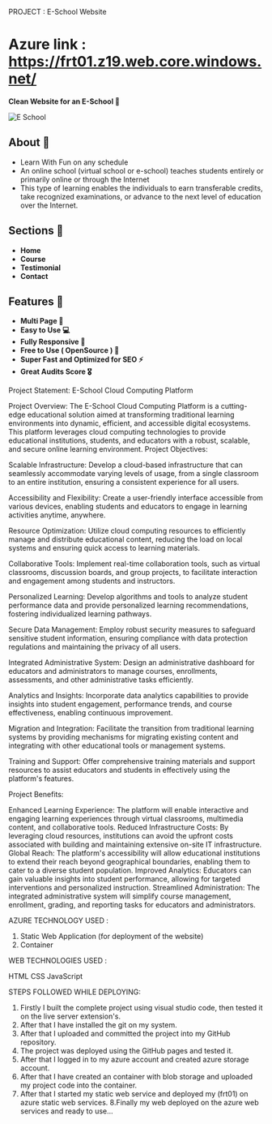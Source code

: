 PROJECT : E-School Website

# Azure link : https://frt01.z19.web.core.windows.net/


**Clean Website for an E-School 🚀**

![E School](https://user-images.githubusercontent.com/104723233/222155676-3b31903b-3942-4b11-8afb-8d52aec29a71.jpg)


## About 📄

- Learn With Fun on any schedule
- An online school (virtual school or e-school) teaches students entirely or primarily online or through the Internet
- This type of learning enables the individuals to earn transferable credits, take recognized examinations, or advance to the next level of education over the Internet.

## Sections 🎯

- **Home**
- **Course**
- **Testimonial**
- **Contact**

## Features 🎉

- **Multi Page 💎**
- **Easy to Use 💻**
- **Fully Responsive 🚀**
- **Free to Use ( OpenSource ) 🥳**
- **Super Fast and Optimized for SEO ⚡**
- **Great Audits Score 🎖️**

Project Statement: E-School Cloud Computing Platform

Project Overview:
The E-School Cloud Computing Platform is a cutting-edge educational solution aimed at transforming traditional learning environments into dynamic, efficient, and accessible digital ecosystems. This platform leverages cloud computing technologies to provide educational institutions, students, and educators with a robust, scalable, and secure online learning environment. 
Project Objectives:

Scalable Infrastructure: Develop a cloud-based infrastructure that can seamlessly accommodate varying levels of usage, from a single classroom to an entire institution, ensuring a consistent experience for all users.

Accessibility and Flexibility: Create a user-friendly interface accessible from various devices, enabling students and educators to engage in learning activities anytime, anywhere.

Resource Optimization: Utilize cloud computing resources to efficiently manage and distribute educational content, reducing the load on local systems and ensuring quick access to learning materials.

Collaborative Tools: Implement real-time collaboration tools, such as virtual classrooms, discussion boards, and group projects, to facilitate interaction and engagement among students and instructors.

Personalized Learning: Develop algorithms and tools to analyze student performance data and provide personalized learning recommendations, fostering individualized learning pathways.

Secure Data Management: Employ robust security measures to safeguard sensitive student information, ensuring compliance with data protection regulations and maintaining the privacy of all users.

Integrated Administrative System: Design an administrative dashboard for educators and administrators to manage courses, enrollments, assessments, and other administrative tasks efficiently.

Analytics and Insights: Incorporate data analytics capabilities to provide insights into student engagement, performance trends, and course effectiveness, enabling continuous improvement.

Migration and Integration: Facilitate the transition from traditional learning systems by providing mechanisms for migrating existing content and integrating with other educational tools or management systems.

Training and Support: Offer comprehensive training materials and support resources to assist educators and students in effectively using the platform's features.

Project Benefits:

Enhanced Learning Experience: The platform will enable interactive and engaging learning experiences through virtual classrooms, multimedia content, and collaborative tools.
Reduced Infrastructure Costs: By leveraging cloud resources, institutions can avoid the upfront costs associated with building and maintaining extensive on-site IT infrastructure.
Global Reach: The platform's accessibility will allow educational institutions to extend their reach beyond geographical boundaries, enabling them to cater to a diverse student population.
Improved Analytics: Educators can gain valuable insights into student performance, allowing for targeted interventions and personalized instruction.
Streamlined Administration: The integrated administrative system will simplify course management, enrollment, grading, and reporting tasks for educators and administrators.

AZURE TECHNOLOGY USED :

1. Static Web Application (for deployment of the website)
2. Container

WEB TECHNOLOGIES USED :

HTML
CSS
JavaScript

STEPS FOLLOWED WHILE DEPLOYING:

1. Firstly I built the complete project using visual studio code, then tested it on the live server extension's.
2. After that I have installed the git on my system.
3. After that I uploaded and committed the project into my GitHub repository.
4. The project was deployed using the GitHub pages and tested it.
5. After that I logged in to my azure account and created azure storage account.
6. After that I have created an container with blob storage and uploaded my project code into the container.
7. After that I started my static web service and deployed my (frt01) on azure static web services.
8.Finally my web deployed on the azure web services and ready to use...



